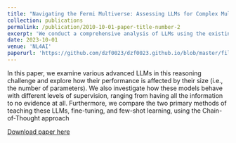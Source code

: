 ```yaml
---
title: "Navigating the Fermi Multiverse: Assessing LLMs for Complex Multi-hop Queries"
collection: publications
permalink: /publication/2010-10-01-paper-title-number-2
excerpt: 'We conduct a comprehensive analysis of LLMs using the existing Fermi reasoning challenge, a task that combines different aspects of reasoning in to a single question-answering format, requiring deeper levels of reasoning'
date: 2023-10-01
venue: 'NL4AI'
paperurl: 'https://github.com/dzf0023/dzf0023.github.io/blob/master/files/Fermi_Universe.pdf'
---
```

In this paper, we examine various advanced LLMs in this reasoning challenge and explore how their performance is affected by their size (i.e., the number of parameters). We also investigate how these models behave with different levels of supervision, ranging from having all the information to no evidence at all. Furthermore, we compare the two primary methods of teaching these LLMs, fine-tuning, and few-shot learning, using the Chain-of-Thought approach

[Download paper here](chrome-extension://efaidnbmnnnibpcajpcglclefindmkaj/https://ceur-ws.org/Vol-3551/paper9.pdf)
